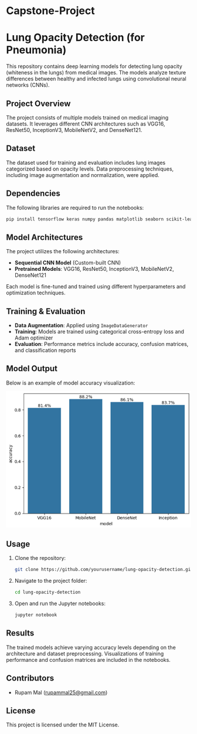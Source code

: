 # Capstone-Project

# Lung Opacity Detection (for Pneumonia)

This repository contains deep learning models for detecting lung opacity (whiteness in the lungs) from medical images. The models analyze texture differences between healthy and infected lungs using convolutional neural networks (CNNs).

## Project Overview

The project consists of multiple models trained on medical imaging datasets. It leverages different CNN architectures such as VGG16, ResNet50, InceptionV3, MobileNetV2, and DenseNet121.

## Dataset

The dataset used for training and evaluation includes lung images categorized based on opacity levels. Data preprocessing techniques, including image augmentation and normalization, were applied.

## Dependencies

The following libraries are required to run the notebooks:

```bash
pip install tensorflow keras numpy pandas matplotlib seaborn scikit-learn opencv-python
```

## Model Architectures

The project utilizes the following architectures:
- **Sequential CNN Model** (Custom-built CNN)
- **Pretrained Models**: VGG16, ResNet50, InceptionV3, MobileNetV2, DenseNet121

Each model is fine-tuned and trained using different hyperparameters and optimization techniques.

## Training & Evaluation

- **Data Augmentation**: Applied using `ImageDataGenerator`
- **Training**: Models are trained using categorical cross-entropy loss and Adam optimizer
- **Evaluation**: Performance metrics include accuracy, confusion matrices, and classification reports

## Model Output

Below is an example of model accuracy visualization:

![Model Accuracy](image.png)

## Usage

1. Clone the repository:
   ```bash
   git clone https://github.com/yourusername/lung-opacity-detection.git
   ```
2. Navigate to the project folder:
   ```bash
   cd lung-opacity-detection
   ```
3. Open and run the Jupyter notebooks:
   ```bash
   jupyter notebook
   ```

## Results

The trained models achieve varying accuracy levels depending on the architecture and dataset preprocessing. Visualizations of training performance and confusion matrices are included in the notebooks.

## Contributors

- Rupam Mal (rupammal25@gmail.com)

## License

This project is licensed under the MIT License.

